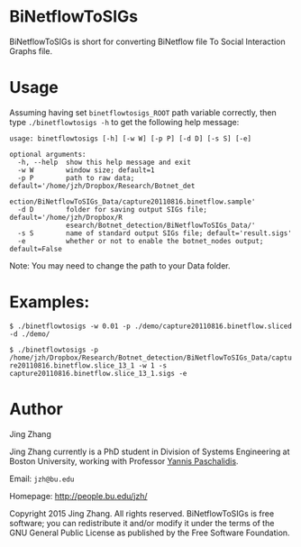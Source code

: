 BiNetflowToSIGs
======

BiNetflowToSIGs is short for converting BiNetflow file To Social Interaction Graphs file.


Usage
=====
Assuming having set `binetflowtosigs_ROOT` path variable correctly, then type `./binetflowtosigs -h` to get the following help message:
```
usage: binetflowtosigs [-h] [-w W] [-p P] [-d D] [-s S] [-e]

optional arguments:
  -h, --help  show this help message and exit
  -w W        window size; default=1
  -p P        path to raw data; default='/home/jzh/Dropbox/Research/Botnet_det
              ection/BiNetflowToSIGs_Data/capture20110816.binetflow.sample'
  -d D        folder for saving output SIGs file; default='/home/jzh/Dropbox/R
              esearch/Botnet_detection/BiNetflowToSIGs_Data/'
  -s S        name of standard output SIGs file; default='result.sigs'
  -e          whether or not to enable the botnet_nodes output; default=False
```

Note: You may need to change the path to your Data folder.

Examples:
====

 `$ ./binetflowtosigs -w 0.01 -p ./demo/capture20110816.binetflow.sliced -d ./demo/`
 
 `$ ./binetflowtosigs -p /home/jzh/Dropbox/Research/Botnet_detection/BiNetflowToSIGs_Data/capture20110816.binetflow.slice_13_1 -w 1 -s capture20110816.binetflow.slice_13_1.sigs -e`


Author
=============
Jing Zhang

Jing Zhang currently is a PhD student in Division of Systems Engineering at Boston University, working with Professor [Yannis Paschalidis](http://sites.bu.edu/paschalidis/).


Email: `jzh@bu.edu`

Homepage: http://people.bu.edu/jzh/


Copyright 2015 Jing Zhang. All rights reserved. BiNetflowToSIGs is free software; you can redistribute it and/or modify it under
the terms of the GNU General Public License as published by the Free Software Foundation.